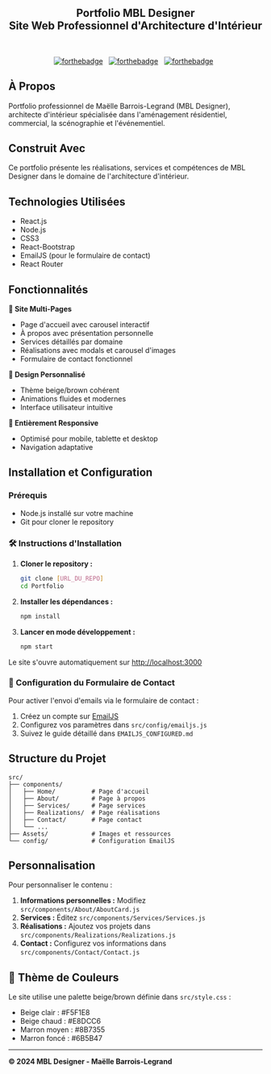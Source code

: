 <h2 align="center">
  Portfolio MBL Designer<br/>
  Site Web Professionnel d'Architecture d'Intérieur
</h2>

<br/>

<center>

[![forthebadge](https://forthebadge.com/images/badges/built-with-love.svg)](https://forthebadge.com) &nbsp;
[![forthebadge](https://forthebadge.com/images/badges/made-with-javascript.svg)](https://forthebadge.com) &nbsp;
[![forthebadge](https://forthebadge.com/images/badges/open-source.svg)](https://forthebadge.com) &nbsp;

</center>

## À Propos

Portfolio professionnel de Maëlle Barrois-Legrand (MBL Designer), architecte d'intérieur spécialisée dans l'aménagement résidentiel, commercial, la scénographie et l'événementiel.

## Construit Avec

Ce portfolio présente les réalisations, services et compétences de MBL Designer dans le domaine de l'architecture d'intérieur.<br/>

## Technologies Utilisées

- React.js
- Node.js
- CSS3
- React-Bootstrap
- EmailJS (pour le formulaire de contact)
- React Router

## Fonctionnalités

**📖 Site Multi-Pages**
- Page d'accueil avec carousel interactif
- À propos avec présentation personnelle
- Services détaillés par domaine
- Réalisations avec modals et carousel d'images
- Formulaire de contact fonctionnel

**🎨 Design Personnalisé**
- Thème beige/brown cohérent
- Animations fluides et modernes
- Interface utilisateur intuitive

**📱 Entièrement Responsive**
- Optimisé pour mobile, tablette et desktop
- Navigation adaptative

## Installation et Configuration

### Prérequis
- Node.js installé sur votre machine
- Git pour cloner le repository

### 🛠 Instructions d'Installation

1. **Cloner le repository :**
   ```bash
   git clone [URL_DU_REPO]
   cd Portfolio
   ```

2. **Installer les dépendances :**
   ```bash
   npm install
   ```

3. **Lancer en mode développement :**
   ```bash
   npm start
   ```

Le site s'ouvre automatiquement sur [http://localhost:3000](http://localhost:3000)

### 📧 Configuration du Formulaire de Contact

Pour activer l'envoi d'emails via le formulaire de contact :

1. Créez un compte sur [EmailJS](https://www.emailjs.com/)
2. Configurez vos paramètres dans `src/config/emailjs.js`
3. Suivez le guide détaillé dans `EMAILJS_CONFIGURED.md`

## Structure du Projet

```
src/
├── components/
│   ├── Home/          # Page d'accueil
│   ├── About/         # Page à propos
│   ├── Services/      # Page services
│   ├── Realizations/  # Page réalisations
│   ├── Contact/       # Page contact
│   └── ...
├── Assets/            # Images et ressources
└── config/            # Configuration EmailJS
```

## Personnalisation

Pour personnaliser le contenu :

1. **Informations personnelles :** Modifiez `src/components/About/AboutCard.js`
2. **Services :** Éditez `src/components/Services/Services.js`
3. **Réalisations :** Ajoutez vos projets dans `src/components/Realizations/Realizations.js`
4. **Contact :** Configurez vos informations dans `src/components/Contact/Contact.js`

## 🎨 Thème de Couleurs

Le site utilise une palette beige/brown définie dans `src/style.css` :
- Beige clair : #F5F1E8
- Beige chaud : #E8DCC6
- Marron moyen : #8B7355
- Marron foncé : #6B5B47

---

**© 2024 MBL Designer - Maëlle Barrois-Legrand**
